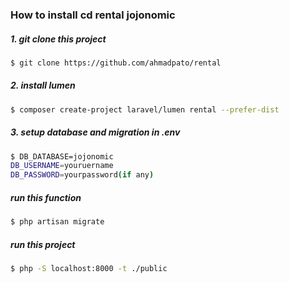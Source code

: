 ### How to install cd rental jojonomic
##### 1. git clone this project

```bash
$ git clone https://github.com/ahmadpato/rental 
```


##### 2. install lumen

```bash
$ composer create-project laravel/lumen rental --prefer-dist
```

##### 3. setup database and migration in .env

```bash
$ DB_DATABASE=jojonomic
DB_USERNAME=youruername
DB_PASSWORD=yourpassword(if any)
```

##### run this function
```bash
$ php artisan migrate

```

##### run this project
```bash
$ php -S localhost:8000 -t ./public
```
